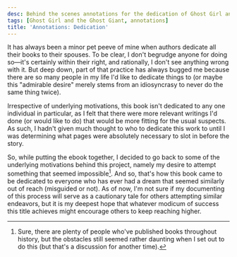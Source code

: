 ```yaml
---
desc: Behind the scenes annotations for the dedication of Ghost Girl and the Ghost Giant.
tags: [Ghost Girl and the Ghost Giant, annotations]
title: 'Annotations: Dedication'
---
```


It has always been a minor pet peeve of mine when authors dedicate all their books to their spouses. To be clear, I don't begrudge anyone for doing so—it's certainly within their right, and rationally, I don't see anything wrong with it. But deep down, part of that practice has always bugged me because there are so many people in my life I'd like to dedicate things to (or maybe this "admirable desire" merely stems from an idiosyncrasy to never do the same thing twice).

Irrespective of underlying motivations, this book isn't dedicated to any one individual in particular, as I felt that there were more relevant writings I'd done (or would like to do) that would be more fitting for the usual suspects. As such, I hadn't given much thought to who to dedicate this work to until I was determining what pages were absolutely necessary to slot in before the story.

So, while putting the ebook together, I decided to go back to some of the underlying motivations behind this project, namely my desire to attempt something that seemed impossible[^1]. And so, that's how this book came to be dedicated to everyone who has ever had a dream that seemed similarly out of reach (misguided or not). As of now, I'm not sure if my documenting of this process will serve as a cautionary tale for others attempting similar endeavors, but it is my deepest hope that whatever modicum of success this title achieves might encourage others to keep reaching higher.

[^1]: Sure, there are plenty of people who've published books throughout history, but the obstacles still seemed rather daunting when I set out to do this (but that's a discussion for another time).
